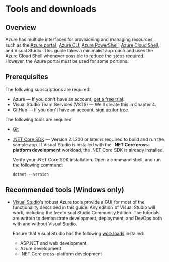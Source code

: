 # Tools and downloads

## Overview

Azure has multiple interfaces for provisioning and managing resources, such as the [Azure portal](https://portal.azure.com), [Azure CLI](https://docs.microsoft.com/cli/azure/?view=azure-cli-latest), [Azure PowerShell](https://docs.microsoft.com/en-us/powershell/azure/overview?view=azurermps-6.0.0), [Azure Cloud Shell](https://shell.azure.com/bash), and Visual Studio. This guide takes a minimalist approach and uses the Azure Cloud Shell whenever possible to reduce the steps required. However, the Azure portal must be used for some portions.

## Prerequisites

The following subscriptions are required:

* Azure &mdash; If you don't have an account, [get a free trial](https://azure.microsoft.com/free/).
* Visual Studio Team Services (VSTS) &mdash; We'll create this in Chapter 4.
* GitHub &mdash; If you don't have an account, [sign up for free](https://github.com/join).

The following tools are required:

* [Git](https://git-scm.com/downloads)
* [.NET Core SDK](https://www.microsoft.com/net/download/) &mdash; Version 2.1.300 or later is required to build and run the sample app. If Visual Studio is installed with the **.NET Core cross-platform development** workload, the .NET Core SDK is already installed.

    Verify your .NET Core SDK installation. Open a command shell, and run the following command:

    ```console
    dotnet --version
    ```

## Recommended tools (Windows only)

* [Visual Studio](https://www.visualstudio.com/)'s robust Azure tools provide a GUI for most of the functionality described in this guide. Any edition of Visual Studio will work, including the free Visual Studio Community Edition. The tutorials are written to demonstrate development, deployment, and DevOps both with and without Visual Studio.

    Ensure that Visual Studio has the following [workloads](https://docs.microsoft.com/visualstudio/install/modify-visual-studio) installed:

    * ASP.NET and web development
    * Azure development
    * .NET Core cross-platform development
